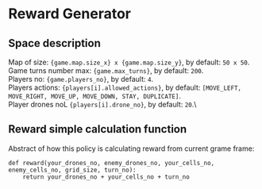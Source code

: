 # Reward Generator

## Space description

Map of size: `{game.map.size_x} x {game.map.size_y}`, by default: `50 x 50`.\
Game turns number max: `{game.max_turns}`, by default: `200`.\
Players no: `{game.players_no}`, by default: `4`.\
Players actions: `{players[i].allowed_actions}`, by default: `[MOVE_LEFT, MOVE_RIGHT, MOVE_UP, MOVE_DOWN, STAY, DUPLICATE]`.\
Player drones noL `{players[i].drone_no}`, by default: `20`.\

## Reward simple calculation function

Abstract of how this policy is calculating reward from current grame frame:

```
def reward(your_drones_no, enemy_drones_no, your_cells_no, enemy_cells_no, grid_size, turn_no):
    return your_drones_no + your_cells_no + turn_no
```
